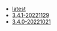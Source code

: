 <!-- 这里是镜像的【Tag】信息，通过命令维护，详情参考：https://github.com/quicklyon/template-toolkit -->
- [latest](https://github.com/Bubka/2FAuth/releases)
- [3.4.1-20221129](https://github.com/Bubka/2FAuth/releases/tag/v3.4.1)
- [3.4.0-20221021](https://github.com/Bubka/2FAuth/releases/tag/v3.4.0)
